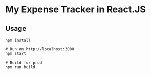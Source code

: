 # My Expense Tracker in React.JS

## Usage
```
npm install

# Run on http://localhost:3000
npm start

# Build for prod
npm run build
```

